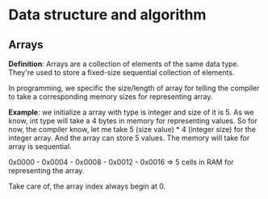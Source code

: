 # Data structure and algorithm

## Arrays

**Definition**: Arrays are a collection of elements of the same data type. They're used to store a fixed-size sequential collection of elements.

In programming, we specific the size/length of array for telling the compiler to take a corresponding memory sizes for representing array.

**Example**: we initialize a array with type is integer and size of it is 5. As we know, int type will take a 4 bytes in memory for representing values. So for now, the compiler know, let me take 5 (size value) * 4 (integer size) for the integer array. And the array can store 5 values. The memory will take for array is sequential.

0x0000 - 0x0004 - 0x0008 - 0x0012 - 0x0016 => 5 cells in RAM for representing the array.

Take care of, the array index always begin at 0.
